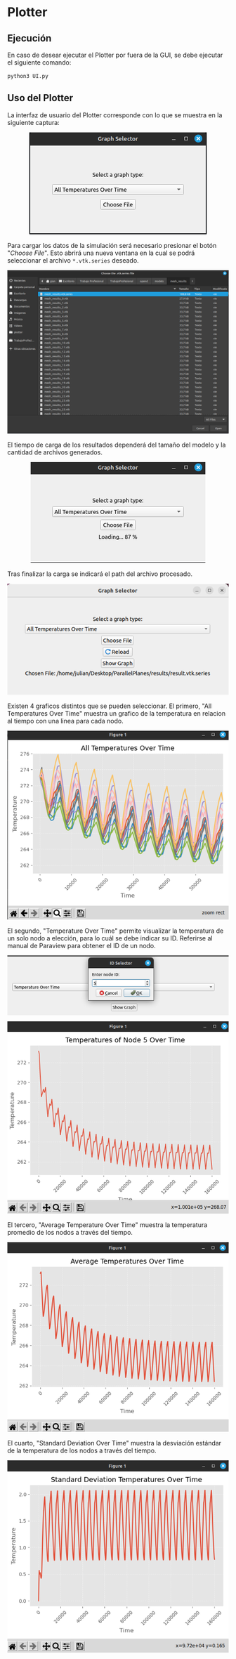 # Plotter

## Ejecución

En caso de desear ejecutar el Plotter por fuera de la GUI, se debe ejecutar el siguiente comando:

``` bash
python3 UI.py
```

## Uso del Plotter

La interfaz de usuario del Plotter corresponde con lo que se muestra en la siguiente captura:

<center><img src="images/a.png" ...></center>

Para cargar los datos de la simulación será necesario presionar el botón "*Choose File*". Esto abrirá una nueva ventana en la cual se podrá seleccionar el archivo
`*.vtk.series` deseado.

<center><img src="images/b.png" ...></center>

El tiempo de carga de los resultados dependerá del tamaño del modelo y la cantidad de archivos generados.

<center><img src="images/c.png" ...></center>

Tras finalizar la carga se indicará el path del archivo procesado.

<center><img src="images/d.png" ...></center>

Existen 4 graficos distintos que se pueden seleccionar. El primero, "All Temperatures Over Time" muestra un grafico de la temperatura en relacion al tiempo con una linea para cada nodo.

<center><img src="images/e.png" ...></center>

El segundo, "Temperature Over Time" permite visualizar la temperatura de un solo nodo a elección, para lo cuál se debe indicar su ID. Referirse al manual de Paraview para obtener el ID de un nodo.

<center><img src="images/f.png" ...></center>

<center><img src="images/g.png" style="margin-top:10px" ...></center>

El tercero, "Average Temperature Over Time" muestra la temperatura promedio de los nodos a través del tiempo.

<center><img src="images/h.png" ...></center>

El cuarto, "Standard Deviation Over Time" muestra la desviación estándar de la temperatura de los nodos a través del tiempo.

<center><img src="images/i.png" ...></center>
